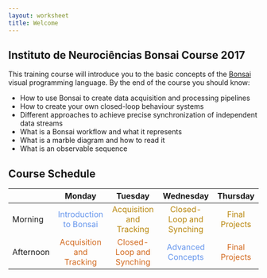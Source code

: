 ```yaml
---
layout: worksheet
title: Welcome
---
```


## Instituto de Neurociências Bonsai Course 2017

This training course will introduce you to the basic concepts of the [Bonsai](http://bonsai-rx.org/) visual programming language. By the end of the course you should know:

* How to use Bonsai to create data acquisition and processing pipelines
* How to create your own closed-loop behaviour systems
* Different approaches to achieve precise synchronization of independent data streams
* What is a Bonsai workflow and what it represents
* What is a marble diagram and how to read it
* What is an observable sequence

## Course Schedule

<table class="markdown-body">
    <thead>
        <tr>
            <th></th>
            <th>Monday</th>
            <th>Tuesday</th>
            <th>Wednesday</th>
            <th>Thursday</th>
        </tr>
    </thead>
    <tbody>
        <tr>
            <td>Morning</td>
            <td style="color:cornflowerblue" align="center">Introduction to Bonsai</td>
            <td style="color:darkgoldenrod" align="center">Acquisition and Tracking</td>
            <td style="color:darkgoldenrod" align="center">Closed-Loop and Synching</td>
            <td style="color:darkgoldenrod" align="center">Final Projects</td>
        </tr>
        <tr>
            <td>Afternoon</td>
            <td style="color:chocolate" align="center">Acquisition and Tracking</td>
            <td style="color:chocolate" align="center">Closed-Loop and Synching</td>
            <td style="color:cornflowerblue" align="center">Advanced Concepts</td>
            <td style="color:chocolate" align="center">Final Projects</td>
        </tr>
    </tbody>
</table>